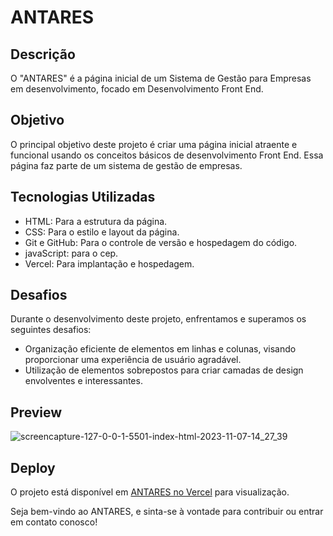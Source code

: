 # ANTARES



## Descrição

O "ANTARES" é a página inicial de um Sistema de Gestão para Empresas em desenvolvimento, focado em Desenvolvimento Front End.

## Objetivo

O principal objetivo deste projeto é criar uma página inicial atraente e funcional usando os conceitos básicos de desenvolvimento Front End. Essa página faz parte de um sistema de gestão de empresas.

## Tecnologias Utilizadas

- HTML: Para a estrutura da página.
- CSS: Para o estilo e layout da página.
- Git e GitHub: Para o controle de versão e hospedagem do código.
- javaScript: para o cep.
- Vercel: Para implantação e hospedagem.

## Desafios

Durante o desenvolvimento deste projeto, enfrentamos e superamos os seguintes desafios:

- Organização eficiente de elementos em linhas e colunas, visando proporcionar uma experiência de usuário agradável.
- Utilização de elementos sobrepostos para criar camadas de design envolventes e interessantes.


## Preview



![screencapture-127-0-0-1-5501-index-html-2023-11-07-14_27_39](https://github.com/Alephelouzada/ANTARES/assets/138677078/48dba804-b8ad-4ad6-af27-fa46c0efe120)


## Deploy

O projeto está disponível em [ANTARES no Vercel](https://antares-murex.vercel.app/) para visualização.

Seja bem-vindo ao ANTARES, e sinta-se à vontade para contribuir ou entrar em contato conosco!
